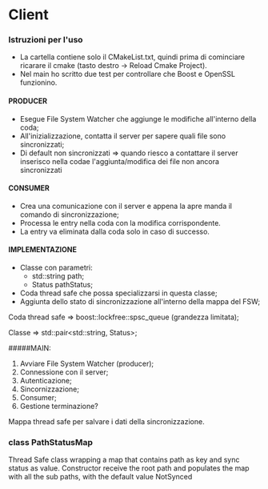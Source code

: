# Client
### Istruzioni per l'uso
* La cartella contiene solo il CMakeList.txt, quindi prima di cominciare ricarare il cmake (tasto destro -> Reload Cmake Project).
* Nel main ho scritto due test per controllare che Boost e OpenSSL funzionino.   

#### PRODUCER
* Esegue File System Watcher che aggiunge le modifiche all'interno della coda;
* All'inizializzazione, contatta il server per sapere quali file sono sincronizzati;
* Di default non sincronizzati => quando riesco a contattare il server inserisco nella codae l'aggiunta/modifica dei file non ancora sincronizzati

#### CONSUMER
* Crea una comunicazione con il server e appena la apre manda il comando di sincronizzazione;
* Processa le entry nella coda con la modifica corrispondente.
* La entry va eliminata dalla coda solo in caso di successo.

#### IMPLEMENTAZIONE
* Classe con parametri:
    * std::string path;
    * Status pathStatus;
* Coda thread safe che possa specializzarsi in questa classe;
* Aggiunta dello stato di sincronizzazione all'interno della mappa del FSW;

Coda thread safe => boost::lockfree::spsc_queue (grandezza limitata);

Classe => std::pair<std::string, Status>;

#####MAIN:
1. Avviare File System Watcher (producer);
2. Connessione con il server;
3. Autenticazione;
4. Sincornizzazione;
5. Consumer;
6. Gestione terminazione?

Mappa thread safe per salvare i dati della sincronizzazione.

### class PathStatusMap
Thread Safe class wrapping a map that contains path as key and sync status as value.
Constructor receive the root path and populates the map with all the sub paths, with the default value NotSynced 